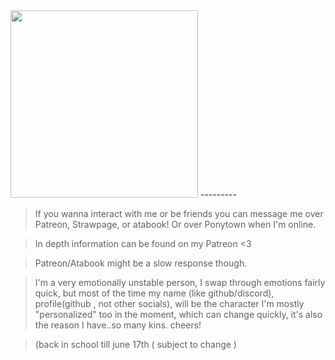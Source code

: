  <img src="https://static.wikia.nocookie.net/rvb/images/9/90/5F411EF3-88B3-4733-B234-CDF208416FCF.jpeg/revision/latest?cb=20190321031111" width="300"> 
---------

> If you wanna interact with me or be friends you can message me over Patreon, Strawpage, or atabook! Or over Ponytown when I'm online.

> In depth information can be found on my Patreon <3

> Patreon/Atabook might be a slow response though.

> I'm a very emotionally unstable person, I swap through emotions fairly quick, but most of the time my name (like github/discord), profile(github , not other socials), will be the character I'm mostly "personalized" too in the moment, which can change quickly, it's also the reason I have..so many kins. cheers!

> (back in school till june 17th ( subject to change )
